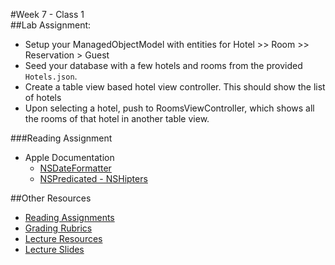 #Week 7 - Class 1  
##Lab Assignment:  
* Setup your ManagedObjectModel with entities for Hotel >> Room >> Reservation > Guest  
* Seed your database with a few hotels and rooms from the provided `Hotels.json`.  
* Create a table view based hotel view controller. This should show the list of hotels  
* Upon selecting a hotel, push to RoomsViewController, which shows all the rooms of that hotel in another table view.  

###Reading Assignment  
* Apple Documentation  
  * [NSDateFormatter](https://developer.apple.com/library/mac/documentation/Cocoa/Reference/Foundation/Classes/NSDateFormatter_Class/)  
  * [NSPredicated - NSHipters](http://nshipster.com/nspredicate/)  

##Other Resources  
* [Reading Assignments](../../Resources/ra-grading-standard/)  
* [Grading Rubrics](../../Resources/)  
* [Lecture Resources](lecture/)  
* [Lecture Slides](https://www.icloud.com/keynote/0KF1EHcCYjQlGj3VBCWdoyJaQ#Week8_Day1)  

